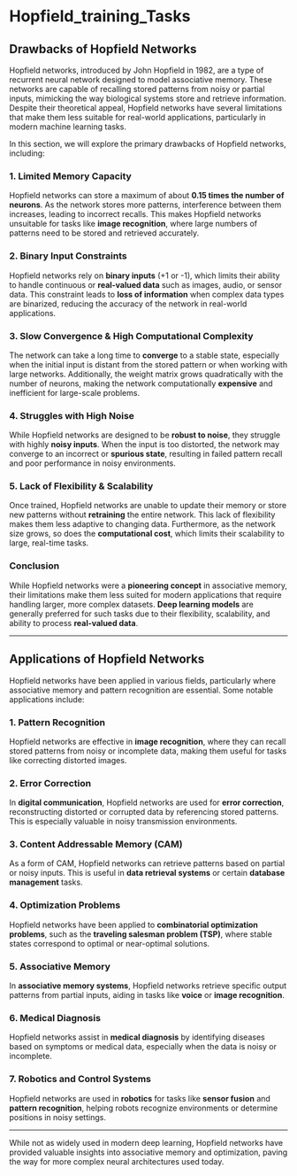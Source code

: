 # Hopfield_training_Tasks

## Drawbacks of Hopfield Networks

Hopfield networks, introduced by John Hopfield in 1982, are a type of recurrent neural network designed to model associative memory. These networks are capable of recalling stored patterns from noisy or partial inputs, mimicking the way biological systems store and retrieve information. Despite their theoretical appeal, Hopfield networks have several limitations that make them less suitable for real-world applications, particularly in modern machine learning tasks. 

In this section, we will explore the primary drawbacks of Hopfield networks, including:

### 1. Limited Memory Capacity
Hopfield networks can store a maximum of about **0.15 times the number of neurons**. As the network stores more patterns, interference between them increases, leading to incorrect recalls. This makes Hopfield networks unsuitable for tasks like **image recognition**, where large numbers of patterns need to be stored and retrieved accurately.

### 2. Binary Input Constraints
Hopfield networks rely on **binary inputs** (+1 or -1), which limits their ability to handle continuous or **real-valued data** such as images, audio, or sensor data. This constraint leads to **loss of information** when complex data types are binarized, reducing the accuracy of the network in real-world applications.

### 3. Slow Convergence & High Computational Complexity
The network can take a long time to **converge** to a stable state, especially when the initial input is distant from the stored pattern or when working with large networks. Additionally, the weight matrix grows quadratically with the number of neurons, making the network computationally **expensive** and inefficient for large-scale problems.

### 4. Struggles with High Noise
While Hopfield networks are designed to be **robust to noise**, they struggle with highly **noisy inputs**. When the input is too distorted, the network may converge to an incorrect or **spurious state**, resulting in failed pattern recall and poor performance in noisy environments.

### 5. Lack of Flexibility & Scalability
Once trained, Hopfield networks are unable to update their memory or store new patterns without **retraining** the entire network. This lack of flexibility makes them less adaptive to changing data. Furthermore, as the network size grows, so does the **computational cost**, which limits their scalability to large, real-time tasks.

### Conclusion

While Hopfield networks were a **pioneering concept** in associative memory, their limitations make them less suited for modern applications that require handling larger, more complex datasets. **Deep learning models** are generally preferred for such tasks due to their flexibility, scalability, and ability to process **real-valued data**.

---

## Applications of Hopfield Networks

Hopfield networks have been applied in various fields, particularly where associative memory and pattern recognition are essential. Some notable applications include:

### 1. Pattern Recognition
Hopfield networks are effective in **image recognition**, where they can recall stored patterns from noisy or incomplete data, making them useful for tasks like correcting distorted images.

### 2. Error Correction
In **digital communication**, Hopfield networks are used for **error correction**, reconstructing distorted or corrupted data by referencing stored patterns. This is especially valuable in noisy transmission environments.

### 3. Content Addressable Memory (CAM)
As a form of CAM, Hopfield networks can retrieve patterns based on partial or noisy inputs. This is useful in **data retrieval systems** or certain **database management** tasks.

### 4. Optimization Problems
Hopfield networks have been applied to **combinatorial optimization problems**, such as the **traveling salesman problem (TSP)**, where stable states correspond to optimal or near-optimal solutions.

### 5. Associative Memory
In **associative memory systems**, Hopfield networks retrieve specific output patterns from partial inputs, aiding in tasks like **voice** or **image recognition**.

### 6. Medical Diagnosis
Hopfield networks assist in **medical diagnosis** by identifying diseases based on symptoms or medical data, especially when the data is noisy or incomplete.

### 7. Robotics and Control Systems
Hopfield networks are used in **robotics** for tasks like **sensor fusion** and **pattern recognition**, helping robots recognize environments or determine positions in noisy settings.

---

While not as widely used in modern deep learning, Hopfield networks have provided valuable insights into associative memory and optimization, paving the way for more complex neural architectures used today.
